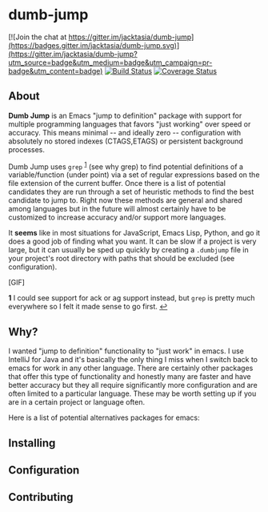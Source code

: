 # dumb-jump

[![Join the chat at https://gitter.im/jacktasia/dumb-jump](https://badges.gitter.im/jacktasia/dumb-jump.svg)](https://gitter.im/jacktasia/dumb-jump?utm_source=badge&utm_medium=badge&utm_campaign=pr-badge&utm_content=badge) [![Build Status](https://travis-ci.org/jacktasia/dumb-jump.svg)](https://travis-ci.org/jacktasia/dumb-jump) [![Coverage Status](https://coveralls.io/repos/jacktasia/dumb-jump/badge.svg?branch=master&service=github)](https://coveralls.io/github/jacktasia/dumb-jump?branch=master)

## About
**Dumb Jump** is an Emacs "jump to definition" package with support for multiple programming languages that favors "just working" over speed or accuracy. This means minimal -- and ideally zero -- configuration with absolutely no stored indexes (CTAGS,ETAGS) or persistent background processes.

Dumb Jump uses `grep` <sup id="a1">[1](#f1)</sup> (see why grep) to find potential definitions of a variable/function (under point) via a set of regular expressions based on the file extension of the current buffer. Once there is a list of potential candidates they are run through a set of heuristic methods to find the best candidate to jump to. Right now these methods are general and shared among languages but in the future will almost certainly have to be customized to increase accuracy and/or support more languages.

It **seems** like in most situations for JavaScript, Emacs Lisp, Python, and go it does a good job of finding what you want. It can be slow if a project is very large, but it can usually be sped up quickly by creating a `.dumbjump` file in your project's root directory with paths that should be excluded (see configuration).

[GIF]

<b id="f1">1</b> I could see support for ack or ag support instead, but `grep` is pretty much everywhere so I felt it made sense to go first. [↩](#a1)

## Why?

I wanted "jump to definition" functionality to "just work" in emacs. I use IntelliJ for Java and it's basically the only thing I miss when I switch back to emacs for work in any other language. There are certainly other packages that offer this type of functionality and honestly many are faster and have better accuracy but they all require significantly more configuration and are often limited to a particular language. These may be worth setting up if you are in a certain project or language often.

Here is a list of potential alternatives packages for emacs:

## Installing

## Configuration

## Contributing

